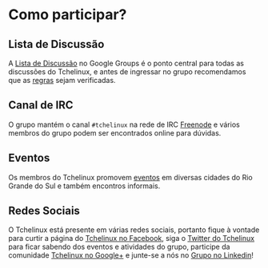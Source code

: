 Como participar?
================


## Lista de Discussão

A [Lista de Discussão](http://groups.google.com/group/tchelinux) no Google Groups é o ponto central para todas as discussões do Tchelinux, e antes de ingressar no grupo recomendamos que as [regras](regras.md) sejam verificadas. 

## Canal de IRC 

O grupo mantém o canal `#tchelinux` na rede de IRC [Freenode](http://www.freenode.net/) e vários membros do grupo podem ser encontrados online para dúvidas.

## Eventos

Os membros do Tchelinux promovem [eventos](eventos/calendario.md) em diversas cidades do Rio Grande do Sul e também encontros informais.

## Redes Sociais

O Tchelinux está presente em várias redes sociais, portanto fique à vontade para curtir a página do [Tchelinux no Facebook](https://facebook.com/tchelinux), siga o [Twitter do Tchelinux](https://twitter.com/tchelinux) para ficar sabendo dos eventos e atividades do grupo, participe da comunidade [Tchelinux no Google+](https://plus.google.com/115847583954023215950) e junte-se a nós no [Grupo no Linkedin](https://www.linkedin.com/groups/771307)!

